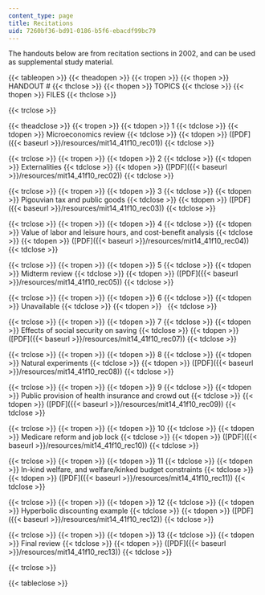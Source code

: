 ```yaml
---
content_type: page
title: Recitations
uid: 7260bf36-bd91-0186-b5f6-ebacdf99bc79
---
```


The handouts below are from recitation sections in 2002, and can be used as supplemental study material.

{{< tableopen >}}
{{< theadopen >}}
{{< tropen >}}
{{< thopen >}}
HANDOUT #
{{< thclose >}}
{{< thopen >}}
TOPICS
{{< thclose >}}
{{< thopen >}}
FILES
{{< thclose >}}

{{< trclose >}}

{{< theadclose >}}
{{< tropen >}}
{{< tdopen >}}
1
{{< tdclose >}}
{{< tdopen >}}
Microeconomics review
{{< tdclose >}}
{{< tdopen >}}
([PDF]({{< baseurl >}}/resources/mit14_41f10_rec01))
{{< tdclose >}}

{{< trclose >}}
{{< tropen >}}
{{< tdopen >}}
2
{{< tdclose >}}
{{< tdopen >}}
Externalities
{{< tdclose >}}
{{< tdopen >}}
([PDF]({{< baseurl >}}/resources/mit14_41f10_rec02))
{{< tdclose >}}

{{< trclose >}}
{{< tropen >}}
{{< tdopen >}}
3
{{< tdclose >}}
{{< tdopen >}}
Pigouvian tax and public goods
{{< tdclose >}}
{{< tdopen >}}
([PDF]({{< baseurl >}}/resources/mit14_41f10_rec03))
{{< tdclose >}}

{{< trclose >}}
{{< tropen >}}
{{< tdopen >}}
4
{{< tdclose >}}
{{< tdopen >}}
Value of labor and leisure hours, and cost-benefit analysis
{{< tdclose >}}
{{< tdopen >}}
([PDF]({{< baseurl >}}/resources/mit14_41f10_rec04))
{{< tdclose >}}

{{< trclose >}}
{{< tropen >}}
{{< tdopen >}}
5
{{< tdclose >}}
{{< tdopen >}}
Midterm review
{{< tdclose >}}
{{< tdopen >}}
([PDF]({{< baseurl >}}/resources/mit14_41f10_rec05))
{{< tdclose >}}

{{< trclose >}}
{{< tropen >}}
{{< tdopen >}}
6
{{< tdclose >}}
{{< tdopen >}}
Unavailable
{{< tdclose >}}
{{< tdopen >}}
 
{{< tdclose >}}

{{< trclose >}}
{{< tropen >}}
{{< tdopen >}}
7
{{< tdclose >}}
{{< tdopen >}}
Effects of social security on saving
{{< tdclose >}}
{{< tdopen >}}
([PDF]({{< baseurl >}}/resources/mit14_41f10_rec07))
{{< tdclose >}}

{{< trclose >}}
{{< tropen >}}
{{< tdopen >}}
8
{{< tdclose >}}
{{< tdopen >}}
Natural experiments
{{< tdclose >}}
{{< tdopen >}}
([PDF]({{< baseurl >}}/resources/mit14_41f10_rec08))
{{< tdclose >}}

{{< trclose >}}
{{< tropen >}}
{{< tdopen >}}
9
{{< tdclose >}}
{{< tdopen >}}
Public provision of health insurance and crowd out
{{< tdclose >}}
{{< tdopen >}}
([PDF]({{< baseurl >}}/resources/mit14_41f10_rec09))
{{< tdclose >}}

{{< trclose >}}
{{< tropen >}}
{{< tdopen >}}
10
{{< tdclose >}}
{{< tdopen >}}
Medicare reform and job lock
{{< tdclose >}}
{{< tdopen >}}
([PDF]({{< baseurl >}}/resources/mit14_41f10_rec10))
{{< tdclose >}}

{{< trclose >}}
{{< tropen >}}
{{< tdopen >}}
11
{{< tdclose >}}
{{< tdopen >}}
In-kind welfare, and welfare/kinked budget constraints
{{< tdclose >}}
{{< tdopen >}}
([PDF]({{< baseurl >}}/resources/mit14_41f10_rec11))
{{< tdclose >}}

{{< trclose >}}
{{< tropen >}}
{{< tdopen >}}
12
{{< tdclose >}}
{{< tdopen >}}
Hyperbolic discounting example
{{< tdclose >}}
{{< tdopen >}}
([PDF]({{< baseurl >}}/resources/mit14_41f10_rec12))
{{< tdclose >}}

{{< trclose >}}
{{< tropen >}}
{{< tdopen >}}
13
{{< tdclose >}}
{{< tdopen >}}
Final review
{{< tdclose >}}
{{< tdopen >}}
([PDF]({{< baseurl >}}/resources/mit14_41f10_rec13))
{{< tdclose >}}

{{< trclose >}}

{{< tableclose >}}